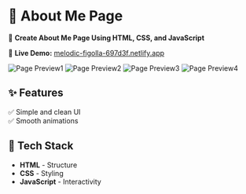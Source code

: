 # 🌟 About Me Page  

🚀 **Create About Me Page Using HTML, CSS, and JavaScript**  

📌 **Live Demo:** [melodic-figolla-697d3f.netlify.app](https://melodic-figolla-697d3f.netlify.app)  


![Page Preview1](page1.png)
![Page Preview2](page2.png)
![Page Preview3](page3.png)
![Page Preview4](page4.png)

## ✨ Features  
✅ Simple and clean UI  
✅ Smooth animations  

## 📌 Tech Stack  
- **HTML** - Structure  
- **CSS** - Styling  
- **JavaScript** - Interactivity  


